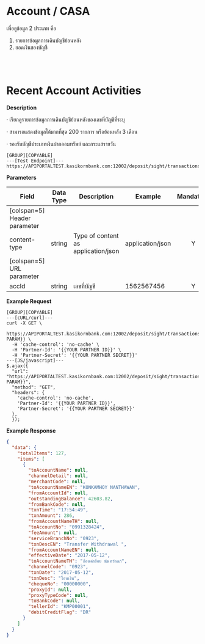 # **Account / CASA**

เพื่อดูข้อมูล 2 ประเภท คือ

1. รายการข้อมูลการเดินบัญชีย้อนหลัง
2. ยอดเงินของบัญชี

<br />
<br />

# Recent Account Activities

**Description**

· เรียกดูรายการข้อมูลการเดินบัญชีย้อนหลังของเลขที่บัญชีที่ระบุ

· สามารถแสดงข้อมูลได้มากที่สุด 200 รายการ หรือย้อนหลัง 3 เดือน

· รองรับบัญชีประเภทเงินฝากออมทรัพย์ และกระแสรายวัน

```
[GROUP][COPYABLE]
---[Test Endpoint]---
https://APIPORTALTEST.kasikornbank.com:12002/deposit/sight/transactions/1562567456
```

**Parameters**

| Field                        | Data Type | Description                         | Example          | Mandatory |
| ---------------------------- | --------- | ----------------------------------- | ---------------- | :-------: |
| [colspan=5] Header parameter |
| content-type                 | string    | Type of content as application/json | application/json |     Y     |
| [colspan=5] URL parameter    |
| accId                        | string    | เลขที่บัญชี                         | 1562567456       |     Y     |

**Example Request**

```
[GROUP][COPYABLE]
---[cURL/curl]---
curl -X GET \
 https://APIPORTALTEST.kasikornbank.com:12002/deposit/sight/transactions/{{YOUR PARAM}} \
  -H 'cache-control': 'no-cache' \
  -H 'Partner-Id': '{{YOUR PARTNER ID}}' \
  -H 'Partner-Secret': '{{YOUR PARTNER SECRET}}'
---[JS/javascript]---
$.ajax({
  "url": "https://APIPORTALTEST.kasikornbank.com:12002/deposit/sight/transactions/{{YOUR PARAM}}",
  "method": "GET",
  "headers": {
    'cache-control': 'no-cache',
    'Partner-Id': '{{YOUR PARTNER ID}}',
    'Partner-Secret': '{{YOUR PARTNER SECRET}}'
  },
  });
```

**Example Response**

```json
{
  "data": {
    "totalItems": 127,
    "items": [
      {
        "toAccountName": null,
        "channelDetail": null,
        "merchantCode": null,
        "toAccountNameEN": "KONKAMHOY NANTHAWAN",
        "fromAccountId": null,
        "outstandingBalance": 42603.82,
        "fromBankCode": null,
        "txnTime": "17:54:49",
        "txnAmount": 286,
        "fromAccountNameTH": null,
        "toAccountNo": "0991328424",
        "feeAmount": null,
        "serviceBranchNo": "0923",
        "txnDescEN": "Transfer Withdrawal ",
        "fromAccountNameEN": null,
        "effectiveDate": "2017-05-12",
        "toAccountNameTH": "ก้อนคำฮ้อย นันทวัลลภ์",
        "channelCode": "0923",
        "txnDate": "2017-05-12",
        "txnDesc": "โอนเงิน",
        "chequeNo": "00000000",
        "proxyId": null,
        "proxyTypeCode": null,
        "toBankCode": null,
        "tellerId": "KMP00001",
        "debitCreditFlag": "DR"
      }
    ]
  }
}
```
